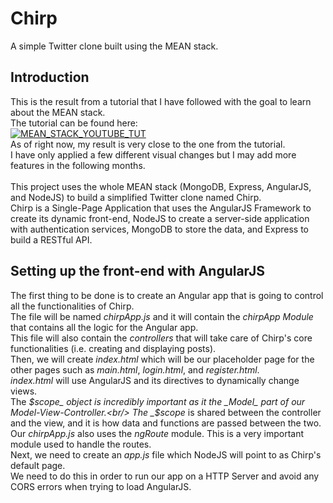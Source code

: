 # Chirp
A simple Twitter clone built using the MEAN stack.

## Introduction
This is the result from a tutorial that I have followed with the goal to learn about the MEAN stack.<br/>
The tutorial can be found here:<br/>
[![MEAN_STACK_YOUTUBE_TUT](http://img.youtube.com/vi/Lzi2xYQdwWc/0.jpg)](http://www.youtube.com/watch?v=Lzi2xYQdwWc)<br/>
As of right now, my result is very close to the one from the tutorial.<br/>
I have only applied a few different visual changes but I may add more features in the following months.<br/><br/>
This project uses the whole MEAN stack (MongoDB, Express, AngularJS, and NodeJS) to build a simplified Twitter clone named Chirp.<br/>
Chirp is a Single-Page Application that uses the AngularJS Framework to create its dynamic front-end, NodeJS to create a
server-side application with authentication services, MongoDB to store the data, and Express to build a RESTful API.<br/>
## Setting up the front-end with AngularJS
The first thing to be done is to create an Angular app that is going to control all the functionalities of Chirp.<br/>
The file will be named _chirpApp.js_ and it will contain the _chirpApp Module_ that contains all the logic for the Angular app.<br/>
This file will also contain the _controllers_ that will take care of Chirp's core functionalities (i.e. creating and displaying posts).<br/>
Then, we will create _index.html_ which will be our placeholder page for the other pages such as _main.html_, _login.html_, and _register.html_.<br/>
_index.html_ will use AngularJS and its directives to dynamically change views.<br/>
The _$scope_ object is incredibly important as it the _Model_ part of our Model-View-Controller.<br/>
The _$scope_ is shared between the controller and the view, and it is how data and functions are passed between the two.<br/>
Our _chirpApp.js_ also uses the _ngRoute_ module. This is a very important module used to handle the routes.<br/>
Next, we need to create an _app.js_ file which NodeJS will point to as Chirp's default page.<br/>
We need to do this in order to run our app on a HTTP Server and avoid any CORS errors when trying to load AngularJS.<br/>
